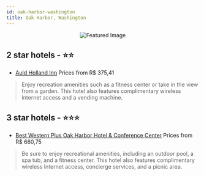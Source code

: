 ```yaml
---
id: oak-harbor-washington
title: Oak Harbor, Washington
---
```


<center><img src="https://i.travelapi.com/hotels/1000000/10000/7100/7085/90533b80_z.jpg" alt="Featured Image" /></center>


##  2 star hotels - ⭐️⭐️

-    [Auld Holland Inn](https://us.hurb.com/hotels/oak-harbor/auld-holland-inn-JNP-JP190269?cmp=18055) Prices from R$ 375,41
   > Enjoy recreation amenities such as a fitness center or take in the view from a garden. This hotel also features complimentary wireless Internet access and a vending machine.

##  3 star hotels - ⭐️⭐️⭐️

-    [Best Western Plus Oak Harbor Hotel & Conference Center](https://us.hurb.com/hotels/oak-harbor/best-western-plus-oak-harbor-hotel-conference-center-JNP-JP847289?cmp=18055) Prices from R$ 660,75
   > Be sure to enjoy recreational amenities, including an outdoor pool, a spa tub, and a fitness center. This hotel also features complimentary wireless Internet access, concierge services, and a picnic area.
